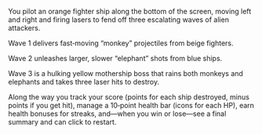 You pilot an orange fighter ship along the bottom of the screen, moving left and right and firing lasers to fend off three escalating waves of alien attackers.

Wave 1 delivers fast‐moving “monkey” projectiles from beige fighters.

Wave 2 unleashes larger, slower “elephant” shots from blue ships.

Wave 3 is a hulking yellow mothership boss that rains both monkeys and elephants and takes three laser hits to destroy.

Along the way you track your score (points for each ship destroyed, minus points if you get hit), manage a 10‐point health bar (icons for each HP), earn health bonuses for streaks, and—when you win or lose—see a final summary and can click to restart.